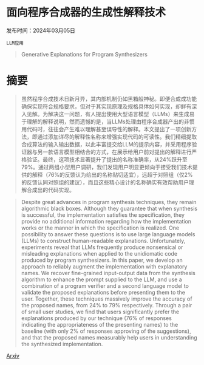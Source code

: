 # 面向程序合成器的生成性解释技术

发布时间：2024年03月05日

`LLM应用`

> Generative Explanations for Program Synthesizers

# 摘要

> 虽然程序合成技术日新月异，其内部机制仍如黑箱般神秘。即便合成成功能确保实现符合规格要求，但对于其实现原理及规格具体如何实现，却鲜有深入见解。为解决这一问题，有人提出使用大型语言模型（LLMs）来生成易于理解的解释说明，然而遗憾的是，当LLMs处理由程序合成器产出的非惯用代码时，往往会产生难以理解甚至误导性的解释。本文提出了一项创新方法，即通过添加详尽的解释性名称来增强实现代码的可读性。我们精细提取合成算法的输入输出数据，以此丰富提交给LLM的提示内容，并采用程序验证器与另一款语言模型相结合的方式，在展示给用户前对提出的解释进行严格验证。最终，这项技术显著提升了提出的名称准确率，从24%跃升至79%。通过两组小型用户调研，我们发现用户明显更倾向于接受我们技术提供的解释（76%的反馈认为给出的名称贴切适宜），远超于对照组（仅2%的反馈认同对照组的建议），而且这些精心设计的名称确实有效帮助用户理解合成出的代码实现。

> Despite great advances in program synthesis techniques, they remain algorithmic black boxes. Although they guarantee that when synthesis is successful, the implementation satisfies the specification, they provide no additional information regarding how the implementation works or the manner in which the specification is realized. One possibility to answer these questions is to use large language models (LLMs) to construct human-readable explanations. Unfortunately, experiments reveal that LLMs frequently produce nonsensical or misleading explanations when applied to the unidiomatic code produced by program synthesizers.
  In this paper, we develop an approach to reliably augment the implementation with explanatory names. We recover fine-grained input-output data from the synthesis algorithm to enhance the prompt supplied to the LLM, and use a combination of a program verifier and a second language model to validate the proposed explanations before presenting them to the user. Together, these techniques massively improve the accuracy of the proposed names, from 24% to 79% respectively. Through a pair of small user studies, we find that users significantly prefer the explanations produced by our technique (76% of responses indicating the appropriateness of the presenting names) to the baseline (with only 2% of responses approving of the suggestions), and that the proposed names measurably help users in understanding the synthesized implementation.

[Arxiv](https://arxiv.org/abs/2403.03429)